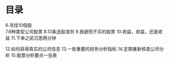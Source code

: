 # 目录
6.寻找10倍股  
7.6种类型公司股票
8.13条选股准则
9.我避而不买的股票
10.收益，收益，还是收益
11.下单之前沉思两分钟

12.如何获得真实的公司信息
13.一些重要的财务分析指标
14.定期重新核查公司分析
15.股票分析要点一览表